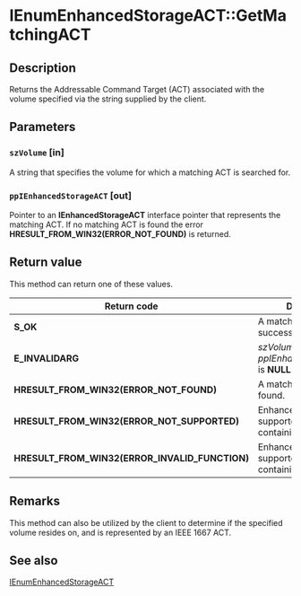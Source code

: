 # IEnumEnhancedStorageACT::GetMatchingACT

## Description

Returns the Addressable Command Target (ACT) associated with the volume specified via the string supplied by the client.

## Parameters

### `szVolume` [in]

A string that specifies the volume for which a matching ACT is searched for.

### `ppIEnhancedStorageACT` [out]

Pointer to an **IEnhancedStorageACT** interface pointer that represents the matching ACT. If no matching ACT is found the error **HRESULT_FROM_WIN32(ERROR_NOT_FOUND)** is returned.

## Return value

This method can return one of these values.

| Return code | Description |
| --- | --- |
| **S_OK** | A matching ACT was successfully found. |
| **E_INVALIDARG** | *szVolume* or *ppIEnhancedStorageACT* is **NULL**. |
| **HRESULT_FROM_WIN32(ERROR_NOT_FOUND)** | A matching ACT wasn't found. |
| **HRESULT_FROM_WIN32(ERROR_NOT_SUPPORTED)** | Enhanced storage is not supported on the device containing *szVolume*. |
| **HRESULT_FROM_WIN32(ERROR_INVALID_FUNCTION)** | Enhanced storage is not supported on the device containing *szVolume*. |

## Remarks

This method can also be utilized by the client to determine if the specified volume resides on, and is represented by an IEEE 1667 ACT.

## See also

[IEnumEnhancedStorageACT](https://learn.microsoft.com/previous-versions/windows/desktop/api/ehstorapi/nn-ehstorapi-ienumenhancedstorageact)